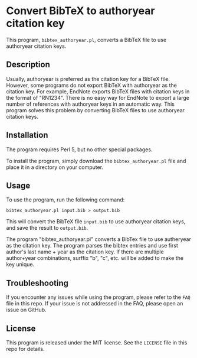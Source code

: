 # Convert BibTeX to authoryear citation key

This program, `bibtex_authoryear.pl`, converts a BibTeX file to use authoryear citation keys. 

## Description

Usually, authoryear is preferred as the citation key for a BibTeX file. However, some programs do not export BibTeX with authoryear as the citation key. For example, EndNote exports BibTeX files with citation keys in the format of "RN1234". There is no easy way for EndNote to export a large number of references with authoryear keys in an automatic way. This program solves this problem by converting BibTeX files to use authoryear citation keys.

## Installation

The program requires Perl 5, but no other special packages.

To install the program, simply download the `bibtex_authoryear.pl` file and place it in a directory on your computer.

## Usage

To use the program, run the following command:

`bibtex_authoryear.pl input.bib > output.bib`

This will convert the BibTeX file `input.bib` to use authoryear citation keys, and save the result to `output.bib`.

The program "bibtex_authoryear.pl" converts a BibTex file to use autheryear as the citation key. The program parses the bibtex entries and use first author's last name + year as the citation key.  If there are multiple author+year combinations, surffix "b", "c", etc. will be added to make the key unique.


## Troubleshooting

If you encounter any issues while using the program, please refer to the `FAQ` file in this repo. If your issue is not addressed in the FAQ, please open an issue on GitHub.

## License

This program is released under the MIT license. See the `LICENSE` file in this repo for details.





